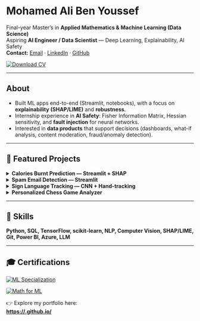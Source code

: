 # Mohamed Ali Ben Youssef

Final-year Master’s in **Applied Mathematics & Machine Learning (Data Science)**  
Aspiring **AI Engineer / Data Scientist** — Deep Learning, Explainability, AI Safety  
**Contact:** [Email](mailto:mohamedalibenyoussef345@gmail.com) · [LinkedIn](https://www.linkedin.com/in/mohamed-ali-ben-youssef-0039a5253/) · [GitHub](https://github.com/<Mohamed-ali2001>)

[![Download CV](https://img.shields.io/badge/CV-PDF-0e6e55)](cv/Mohamed_Ali_Ben_Youssef_CV.pdf)

---

## About
- Built ML apps end-to-end (Streamlit, notebooks), with a focus on **explainability (SHAP/LIME)** and **robustness**.  
- Internship experience in **AI Safety**: Fisher Information Matrix, Hessian sensitivity, and **fault injection** for neural networks.  
- Interested in **data products** that support decisions (dashboards, what-if analysis, content moderation, fraud/anomaly detection).

---

## 🚀 Featured Projects

<details>
<summary><b>Calories Burnt Prediction — Streamlit + SHAP</b></summary>

- Predicts calories burnt from biometric & activity data  
- **Explainability:** global & local SHAP, what-if sliders  
- Repo: https://github.com/<Mohamed-ali2001>/Calories-burnt-prediction  
<img src="assets/calories-app.png" width="500" alt="Calories app screenshot"/>

</details>

<details>
<summary><b>Spam Email Detection — Streamlit</b></summary>

- NLP classifier with precision/recall, keyword highlights  
- Repo: https://github.com/<Mohamed-ali2001>/mail_spam_prediction  
<img src="assets/spam-app.png" width="500" alt="Spam app screenshot"/>

</details>

<details>
<summary><b>Sign Language Tracking — CNN + Hand-tracking</b></summary>

- Real-time sign recognition (~90% acc.) via webcam  
- Repo: https://github.com/<Mohamed-ali2001>/Sign_langage_tracking  
<img src="assets/sign-tracking.png" width="500" alt="Sign tracking screenshot"/>

</details>

<details>
<summary><b>Personalized Chess Game Analyzer</b></summary>

- Parses PGN, labels moves (*blunder, mistake, best…*), DL model predicts next move  
- +200 Elo improvement from targeted practice  
- Repo: https://github.com/<Mohamed-ali2001>/Chessbot-me  
<img src="assets/chess-analyzer.png" width="500" alt="Chess analyzer screenshot"/>

</details>

---

## 🧰 Skills
**Python, SQL, TensorFlow, scikit-learn, NLP, Computer Vision, SHAP/LIME, Git, Power BI, Azure, LLM**

---

## 🎓 Certifications  

[![ML Specialization](https://img.shields.io/badge/Stanford-ML%20Specialization-0e6e55)](certificates/stanford-ml.pdf)

[![Math for ML](https://img.shields.io/badge/Coursera-Mathematics%20for%20ML-0e6e55)](certificates/math-for-ml.pdf)

👉 Explore my portfolio here:  
**[https://<your-username>.github.io/](https://mohamed-ali2001.github.io/Mohamed-ali2001/)**
